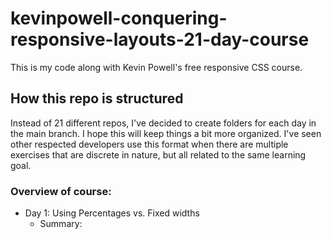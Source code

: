 # kevinpowell-conquering-responsive-layouts-21-day-course
 This is my code along with Kevin Powell's free responsive CSS course.

## How this repo is structured

Instead of 21 different repos, I've decided to create folders for each day in the main branch. I hope this will keep things a bit more organized. I've seen other respected developers use this format when there are multiple exercises that are discrete in nature, but all related to the same learning goal.

### Overview of course:
- Day 1: Using Percentages vs. Fixed widths
  - Summary: 